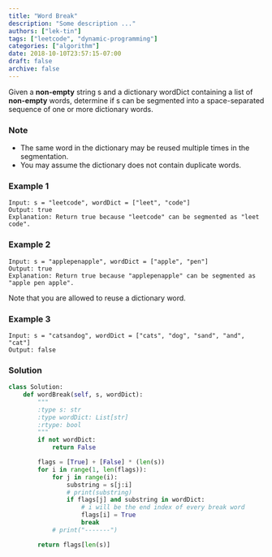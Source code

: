 ```yaml
---
title: "Word Break"
description: "Some description ..."
authors: ["lek-tin"]
tags: ["leetcode", "dynamic-programming"]
categories: ["algorithm"]
date: 2018-10-10T23:57:15-07:00
draft: false
archive: false
---
```

Given a **non-empty** string s and a dictionary wordDict containing a list of **non-empty** words, determine if s can be segmented into a space-separated sequence of one or more dictionary words.

### Note
- The same word in the dictionary may be reused multiple times in the segmentation.
- You may assume the dictionary does not contain duplicate words.
### Example 1
```
Input: s = "leetcode", wordDict = ["leet", "code"]
Output: true
Explanation: Return true because "leetcode" can be segmented as "leet code".
```
### Example 2
```
Input: s = "applepenapple", wordDict = ["apple", "pen"]
Output: true
Explanation: Return true because "applepenapple" can be segmented as "apple pen apple".
```
Note that you are allowed to reuse a dictionary word.
### Example 3
```
Input: s = "catsandog", wordDict = ["cats", "dog", "sand", "and", "cat"]
Output: false
```
### Solution
```python
class Solution:
    def wordBreak(self, s, wordDict):
        """
        :type s: str
        :type wordDict: List[str]
        :rtype: bool
        """
        if not wordDict:
            return False

        flags = [True] + [False] * (len(s))
        for i in range(1, len(flags)):
            for j in range(i):
                substring = s[j:i]
                # print(substring)
                if flags[j] and substring in wordDict:
                    # i will be the end index of every break word
                    flags[i] = True
                    break
            # print("-------")

        return flags[len(s)]
```
